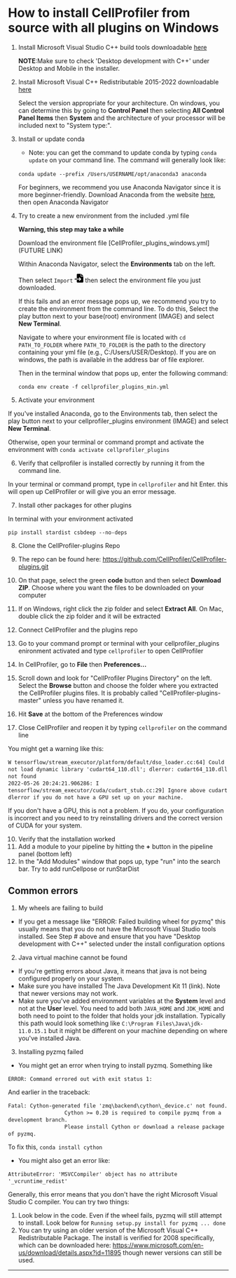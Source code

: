 # How to install CellProfiler from source with all plugins on Windows

1. Install Microsoft Visual Studio C++ build tools downloadable [here](   https://visualstudio.microsoft.com/visual-cpp-build-tools/)

   **NOTE**:Make sure to check 'Desktop development with C++' under Desktop and Mobile in the installer.

2. Install Microsoft Visual C++ Redistributable 2015-2022 downloadable [here]( https://docs.microsoft.com/en-us/cpp/windows/latest-supported-vc-redist?view=msvc-170)

   Select the version appropriate for your architecture. On windows, you can determine this by going to **Control Panel** then selecting **All Control Panel Items** then **System** and the architecture of your processor will be included next to "System type:".

3. Install or update conda

   * Note: you can get the command to update conda by typing `conda update` on your command line. The command will generally look like:

   `conda update --prefix /Users/USERNAME/opt/anaconda3 anaconda`

   For beginners, we recommend you use Anaconda Navigator since it is more beginner-friendly. Download Anaconda from the website [here](https://www.anaconda.com/products/distribution), then open Anaconda Navigator

4. Try to create a new environment from the included .yml file

   **Warning, this step may take a while**

   Download the environment file [CellProfiler_plugins_windows.yml](FUTURE LINK)

   Within Anaconda Navigator, select the **Environments** tab on the left.

   Then select `Import`  <img src="images/Install_environment_instructions/file-import-solid.svg" data-canonical-src="images/Install_environment_instructions/file-import-solid.svg" width="20" height="20"/> then select the environment file you just downloaded.

   If this fails and an error message pops up, we recommend you try to create the environment from the command line. To do this, Select the play button next to your base(root) environment (IMAGE) and select **New Terminal**.

   Navigate to where your environment file is located with `cd PATH_TO_FOLDER` where `PATH_TO_FOLDER` is the path to the directory containing your yml file (e.g., C:/Users/USER/Desktop). If you are on windows, the path is available in the address bar of file explorer.

   Then in the terminal window that pops up, enter the following command:
   ```
   conda env create -f cellprofiler_plugins_min.yml
   ```

5. Activate your environment

  If you've installed Anaconda, go to the Environments tab, then select the play button next to your cellprofiler_plugins environment (IMAGE) and select **New Terminal**.

  Otherwise, open your terminal or command prompt and activate the environment with `conda activate cellprofiler_plugins`

6. Verify that cellprofiler is installed correctly by running it from the command line.

  In your terminal or command prompt, type in `cellprofiler` and hit Enter. this will open up CellProfiler or will give you an error message.

7. Install other packages for other plugins

  In terminal with your environment activated
  ```
  pip install stardist csbdeep --no-deps
  ```

8. Clone the CellProfiler-plugins Repo
  1. The repo can be found here: https://github.com/CellProfiler/CellProfiler-plugins.git
  2. On that page, select the green **code** button and then select **Download ZIP**. Choose where you want the files to be downloaded on your computer
  3. If on Windows, right click the zip folder and select **Extract All**. On Mac, double click the zip folder and it will be extracted

9. Connect CellProfiler and the plugins repo
  1. Go to your command prompt or terminal with your cellprofiler_plugins enironment activated and type `cellprofiler` to open CellProfiler
  2. In CellProfiler, go to **File** then **Preferences...**
  3. Scroll down and look for "CellProfiler Plugins Directory" on the left. Select the **Browse** button and choose the folder where you extracted the CellProfiler plugins files. It is probably called "CellProfiler-plugins-master" unless you have renamed it.
  4. Hit **Save** at the bottom of the Preferences window
  5. Close CellProfiler and reopen it by typing `cellprofiler` on the command line

  You might get a warning like this:
  ```
  W tensorflow/stream_executor/platform/default/dso_loader.cc:64] Could not load dynamic library 'cudart64_110.dll'; dlerror: cudart64_110.dll not found
2022-05-26 20:24:21.906286: I tensorflow/stream_executor/cuda/cudart_stub.cc:29] Ignore above cudart dlerror if you do not have a GPU set up on your machine.
  ```
  If you don't have a GPU, this is not a problem. If you do, your configuration is incorrect and you need to try reinstalling drivers and the correct version of CUDA for your system.

10. Verify that the installation worked
  1. Add a module to your pipeline by hitting the **+** button in the pipeline panel (bottom left)
  2. In the "Add Modules" window that pops up, type "run" into the search bar. Try to add runCellpose or runStarDist


## Common errors

1. My wheels are failing to build

- If you get a message like "ERROR: Failed building wheel for pyzmq" this usually means that you do not have the Microsoft Visual Studio tools installed. See Step # above and ensure that you have "Desktop development with C++" selected under the install configuration options

2. Java virtual machine cannot be found

- If you're getting errors about Java, it means that java is not being configured properly on your system.
- Make sure you have installed The Java Development Kit 11 (link). Note that newer versions may not work.
- Make sure you've added environment variables at the **System** level and not at the **User** level. You need to add both `JAVA_HOME` and `JDK_HOME` and both need to point to the folder that holds your jdk installation. Typically this path would look something like `C:\Program Files\Java\jdk-11.0.15.1` but it might be different on your machine depending on where you've installed Java.

3. Installing pyzmq failed

- You might get an error when trying to install pyzmq. Something like
```
ERROR: Command errored out with exit status 1:
```
And earlier in the traceback:
```
Fatal: Cython-generated file 'zmq\backend\cython\_device.c' not found.
                  Cython >= 0.20 is required to compile pyzmq from a development branch.
                  Please install Cython or download a release package of pyzmq.
```

  To fix this, `conda install cython`       

- You might also get an error like:
```
AttributeError: 'MSVCCompiler' object has no attribute '_vcruntime_redist'
```

  Generally, this error means that you don't have the right Microsoft Visual Studio C compiler. You can try two things:

  1. Look below in the code. Even if the wheel fails, pyzmq will still attempt to install. Look below for `Running setup.py install for pyzmq ... done`
  2. You can try using an older version of the Microsoft Visual C++ Redistributable Package. The install is verified for 2008 specifically, which can be downloaded here: https://www.microsoft.com/en-us/download/details.aspx?id=11895 though newer versions can still be used.



---

